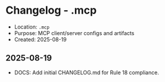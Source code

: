 # Changelog - .mcp

- Location: `.mcp`
- Purpose: MCP client/server configs and artifacts
- Created: 2025-08-19

## 2025-08-19
- DOCS: Add initial CHANGELOG.md for Rule 18 compliance.

